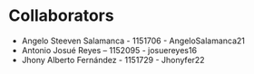 <h1>Collaborators</h1>

- Angelo Steeven Salamanca - 1151706 - AngeloSalamanca21 
- Antonio Josué Reyes – 1152095 - josuereyes16 
- Jhony Alberto Fernández - 1151729 - Jhonyfer22
